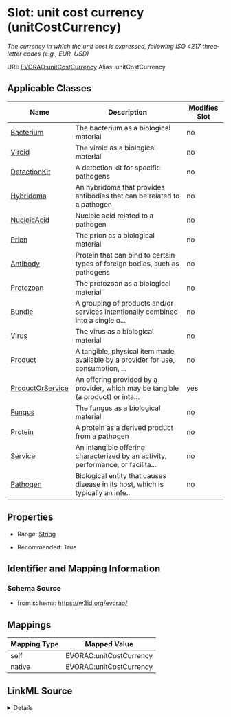 

# Slot: unit cost currency (unitCostCurrency) 


_The currency in which the unit cost is expressed, following ISO 4217 three-letter codes (e.g., EUR, USD)_





URI: [EVORAO:unitCostCurrency](https://w3id.org/evorao/unitCostCurrency)
Alias: unitCostCurrency

<!-- no inheritance hierarchy -->





## Applicable Classes

| Name | Description | Modifies Slot |
| --- | --- | --- |
| [Bacterium](Bacterium.md) | The bacterium as a biological material |  no  |
| [Viroid](Viroid.md) | The viroid as a biological material |  no  |
| [DetectionKit](DetectionKit.md) | A detection kit for specific pathogens |  no  |
| [Hybridoma](Hybridoma.md) | An hybridoma that provides antibodies that can be related to a pathogen |  no  |
| [NucleicAcid](NucleicAcid.md) | Nucleic acid related to a pathogen |  no  |
| [Prion](Prion.md) | The prion as a biological material |  no  |
| [Antibody](Antibody.md) | Protein that can bind to certain types of foreign bodies, such as pathogens |  no  |
| [Protozoan](Protozoan.md) | The protozoan as a biological material |  no  |
| [Bundle](Bundle.md) | A grouping of products and/or services intentionally combined into a single o... |  no  |
| [Virus](Virus.md) | The virus as a biological material |  no  |
| [Product](Product.md) | A tangible, physical item made available by a provider for use, consumption, ... |  no  |
| [ProductOrService](ProductOrService.md) | An offering provided by a provider, which may be tangible (a product) or inta... |  yes  |
| [Fungus](Fungus.md) | The fungus as a biological material |  no  |
| [Protein](Protein.md) | A protein as a derived product from a pathogen |  no  |
| [Service](Service.md) | An intangible offering characterized by an activity, performance, or facilita... |  no  |
| [Pathogen](Pathogen.md) | Biological entity that causes disease in its host, which is typically an infe... |  no  |







## Properties

* Range: [String](String.md)

* Recommended: True





## Identifier and Mapping Information







### Schema Source


* from schema: https://w3id.org/evorao/




## Mappings

| Mapping Type | Mapped Value |
| ---  | ---  |
| self | EVORAO:unitCostCurrency |
| native | EVORAO:unitCostCurrency |




## LinkML Source

<details>
```yaml
name: unitCostCurrency
description: The currency in which the unit cost is expressed, following ISO 4217
  three-letter codes (e.g., EUR, USD)
title: unit cost currency
from_schema: https://w3id.org/evorao/
rank: 1000
ifabsent: string(EUR)
alias: unitCostCurrency
domain_of:
- ProductOrService
range: string
required: false
recommended: true
multivalued: false

```
</details>